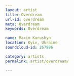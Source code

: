 ```yaml
---
layout: artist
title: Overdream
url-id: overdream
meta: Overdream
keywords: Overdream

name: Maxim Kurushyn
location: Kyiv, Ukraine
soundcloud-id: 267996

category: artists
permalink: artist/overdream/

---
```



